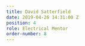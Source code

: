 ```yaml
---
title: David Satterfield
date: 2019-04-26 14:31:00 Z
position: 4
role: Electrical Mentor
order-number: 8
---
```


